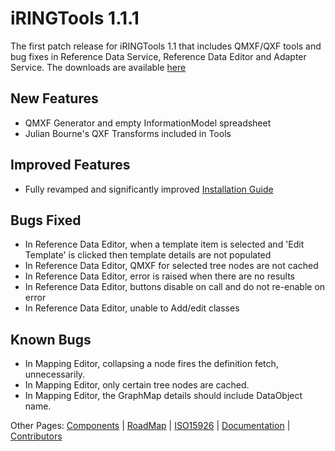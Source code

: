 # **iRINGTools** 1.1.1 #

The first patch release for iRINGTools 1.1 that includes QMXF/QXF tools and bug fixes in Reference Data Service, Reference Data Editor and Adapter Service.  The downloads are available [here](http://code.google.com/p/iring-tools/downloads/list)

## New Features ##
  * QMXF Generator and empty InformationModel spreadsheet
  * Julian Bourne's QXF Transforms included in Tools

## Improved Features ##
  * Fully revamped and significantly improved [Installation Guide](http://iring-tools.googlecode.com/svn/wiki/iRINGTools_Installation_Guide_v1_1_1.pdf)

## Bugs Fixed ##
  * In Reference Data Editor, when a template item is selected and 'Edit Template' is clicked then template details are not populated
  * In Reference Data Editor, QMXF for selected tree nodes are not cached
  * In Reference Data Editor, error is raised when there are no results
  * In Reference Data Editor, buttons disable on call and do not re-enable on error
  * In Reference Data Editor, unable to Add/edit classes

## Known Bugs ##
  * In Mapping Editor, collapsing a node fires the definition fetch, unnecessarily.
  * In Mapping Editor, only certain tree nodes are cached.
  * In Mapping Editor, the GraphMap details should include DataObject name.

Other Pages: [Components](Components.md) | [RoadMap](RoadMap.md) | [ISO15926](ISO15926.md) | [Documentation](Documentation.md) | [Contributors](Contributors.md)